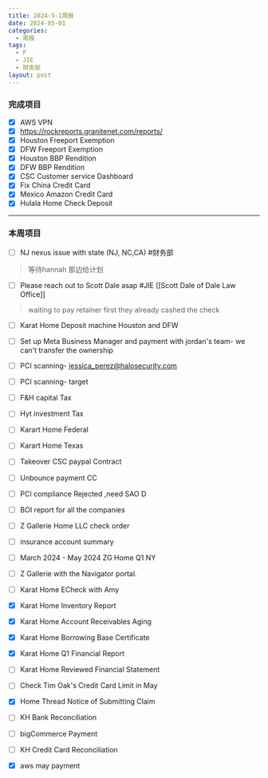 ```yaml
---
title: 2024-5-1周报
date: 2024-05-01
categories:
  - 周报
tags:
  - F
  - JIE
  - 财务部
layout: post
---
```


### 完成项目  


- [x] AWS VPN
- [x] https://rockreports.granitenet.com/reports/
- [x] Houston Freeport Exemption
- [x] DFW Freeport Exemption
- [x] Houston BBP Rendition
- [x] DFW BBP Rendition
- [x] CSC Customer service Dashboard
- [x] Fix China Credit Card
- [x] Mexico Amazon Credit Card
- [x] Hulala Home Check Deposit
---
### 本周项目


- [ ] NJ nexus issue with state (NJ, NC,CA)  #财务部 
> 等待hannah 那边给计划  
- [ ] Please reach out to Scott Dale asap #JIE    [[Scott Dale of Dale Law Office]]    
> waiting to pay retainer first
> they already cashed the check
- [ ] Karat Home Deposit machine Houston and DFW
- [ ] Set up Meta Business Manager and payment with jordan's team- we can't transfer the ownership 
- [ ] PCI scanning- jessica_perez@halosecurity.com
- [ ] PCI scanning- target
- [ ] F&H capital Tax
- [ ] Hyt investment Tax
- [ ] Karart Home Federal 
- [ ] Karart Home Texas 
- [ ] Takeover CSC paypal Contract
- [ ] Unbounce payment CC
- [ ] PCI compliance Rejected ,need SAO D
- [ ] BOI report for all the companies
- [ ] Z Gallerie Home LLC check order
- [ ] insurance account summary
- [ ] March 2024 - May 2024 ZG Home Q1 NY
- [ ] Z Gallerie with the Navigator portal.
- [ ] Karat Home ECheck with Amy 
- [x] Karat Home Inventory Report
- [x] Karat Home Account Receivables Aging
- [x] Karat Home Borrowing Base Certificate
- [x] Karat Home Q1 Financial Report
- [ ] Karat Home Reviewed Financial Statement
- [ ] Check Tim Oak's Credit Card Limit in May
- [x] Home Thread Notice of Submitting Claim
- [ ] KH Bank Reconciliation
- [ ] bigCommerce Payment
- [ ] KH Credit Card Reconciliation
- [x] aws may payment
















































































































































































































































